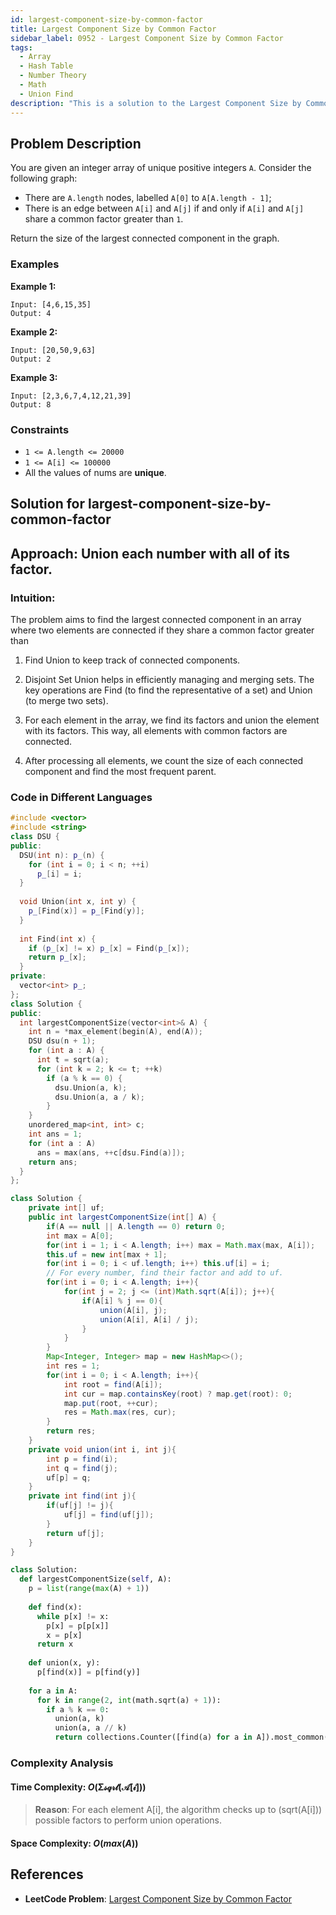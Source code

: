 ```yaml
---
id: largest-component-size-by-common-factor
title: Largest Component Size by Common Factor
sidebar_label: 0952 - Largest Component Size by Common Factor
tags:
  - Array
  - Hash Table
  - Number Theory
  - Math
  - Union Find
description: "This is a solution to the Largest Component Size by Common Factor problem on LeetCode."
---
```


## Problem Description

You are given an integer array of unique positive integers `A`. Consider the following graph:
* There are `A.length` nodes, labelled `A[0]` to `A[A.length - 1]`;
* There is an edge between `A[i]` and `A[j]` if and only if `A[i]` and `A[j]` share a common factor greater than `1`.

Return the size of the largest connected component in the graph.

### Examples

**Example 1:**

```
Input: [4,6,15,35]
Output: 4
```
**Example 2:**

```
Input: [20,50,9,63]
Output: 2
```

**Example 3:**

```
Input: [2,3,6,7,4,12,21,39]
Output: 8
```

### Constraints
* `1 <= A.length <= 20000`
* `1 <= A[i] <= 100000`
* All the values of nums are **unique**.

## Solution for largest-component-size-by-common-factor

## Approach: Union each number with all of its factor.
### Intuition:
The problem aims to find the largest connected component in an array where two elements are connected if they share a common factor greater than 

1. Find Union to keep track of connected components.

2. Disjoint Set Union helps in efficiently managing and merging sets.
  The key operations are Find (to find the representative of a set) and Union (to merge two sets).

3. For each element in the array, we find its factors and union the
  element with its factors. This way, all elements with common factors are connected.

4. After processing all elements, we count the size of each connected
  component and find the most frequent parent.
       
### Code in Different Languages

<Tabs>
<TabItem value="cpp" label="C++">

```cpp
#include <vector>
#include <string>
class DSU {
public:
  DSU(int n): p_(n) {
    for (int i = 0; i < n; ++i)
      p_[i] = i;
  }
  
  void Union(int x, int y) {
    p_[Find(x)] = p_[Find(y)];
  }
  
  int Find(int x) {
    if (p_[x] != x) p_[x] = Find(p_[x]);
    return p_[x];
  }
private:
  vector<int> p_;
};
class Solution {
public:
  int largestComponentSize(vector<int>& A) {    
    int n = *max_element(begin(A), end(A));
    DSU dsu(n + 1);
    for (int a : A) {
      int t = sqrt(a);
      for (int k = 2; k <= t; ++k)
        if (a % k == 0) {
          dsu.Union(a, k);
          dsu.Union(a, a / k);
        }
    }
    unordered_map<int, int> c;
    int ans = 1;
    for (int a : A)
      ans = max(ans, ++c[dsu.Find(a)]);    
    return ans;
  }
};


```
</TabItem>
<TabItem value="java" label="Java">

```java
class Solution {
    private int[] uf;
    public int largestComponentSize(int[] A) {
        if(A == null || A.length == 0) return 0;
        int max = A[0];
        for(int i = 1; i < A.length; i++) max = Math.max(max, A[i]);
        this.uf = new int[max + 1];
        for(int i = 0; i < uf.length; i++) this.uf[i] = i;
        // For every number, find their factor and add to uf.
        for(int i = 0; i < A.length; i++){
            for(int j = 2; j <= (int)Math.sqrt(A[i]); j++){
                if(A[i] % j == 0){
                    union(A[i], j);
                    union(A[i], A[i] / j);
                }
            }
        }
        Map<Integer, Integer> map = new HashMap<>();
        int res = 1;
        for(int i = 0; i < A.length; i++){
            int root = find(A[i]);
            int cur = map.containsKey(root) ? map.get(root): 0;
            map.put(root, ++cur);
            res = Math.max(res, cur);
        }
        return res;
    }
    private void union(int i, int j){
        int p = find(i);
        int q = find(j);
        uf[p] = q;
    }
    private int find(int j){
        if(uf[j] != j){
            uf[j] = find(uf[j]);
        }
        return uf[j];
    }
}
```

</TabItem>
<TabItem value="python" label="Python">

```python
class Solution:
  def largestComponentSize(self, A):
    p = list(range(max(A) + 1))
       
    def find(x):
      while p[x] != x:
        p[x] = p[p[x]]
        x = p[x]
      return x
    
    def union(x, y):
      p[find(x)] = p[find(y)]      
      
    for a in A:     
      for k in range(2, int(math.sqrt(a) + 1)):        
        if a % k == 0:
          union(a, k)
          union(a, a // k)
          return collections.Counter([find(a) for a in A]).most_common(1)[0][1]
```
</TabItem>
</Tabs>

### Complexity Analysis

#### Time Complexity: $O(\mathcal{Σsqrt(A[i])})$

> **Reason**: For each element A[i], the algorithm checks up to (sqrt(A[i])) possible factors to perform union operations.

#### Space Complexity: $O(max(A))$

## References

- **LeetCode Problem**: [Largest Component Size by Common Factor](https://leetcode.com/problems/largest-component-size-by-common-factor/)

